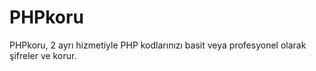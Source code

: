 # PHPkoru #

PHPkoru, 2 ayrı hizmetiyle PHP kodlarınızı basit veya profesyonel olarak şifreler ve korur.